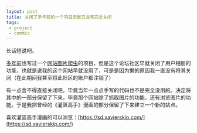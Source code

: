 ```yaml
---
layout: post
title: 关闭了多年前的一个项目但是又没有完全关闭
tags:
 - project
 - commic
---
```


长话短说吧。

[多年前](https://blog.xavierskip.com/2012-10-16-hupu-album/)也写过一个[网站图片爬虫](https://blog.xavierskip.com/2015-06-11-hupu/)的项目，但是这个论坛社区早就关闭了用户相册的功能，也就是说我的这个网站早就没用了，可是是因为懒的原因我一直没有将其关闭（在此期间我甚至将此社区的账户都注销了）

有一点舍不得直接关闭吧，毕竟当年一点点手写的代码也不是完全没用的。决定将其中的一部分保留了下来，毕竟那个网站除了抓取图片的功能，还有浏览图片的功能。于是我把曾经的《灌篮高手》漫画的部分保留了下来建立一个新的站点。

喜欢灌篮高手漫画的可以浏览：[https://sd.xavierskip.com/](https://sd.xavierskip.com/)

